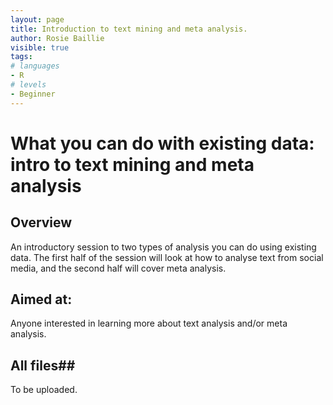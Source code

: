 ```yaml
---
layout: page
title: Introduction to text mining and meta analysis.
author: Rosie Baillie
visible: true
tags:
# languages
- R
# levels
- Beginner
---
```


# What you can do with existing data: intro to text mining and meta analysis
## Overview
An introductory session to two types of analysis you can do using existing data. The first half of the session will look at how to analyse text from social media, and the second half will cover meta analysis. 

## Aimed at: 
Anyone interested in learning more about text analysis and/or meta analysis. 

## All files##
To be uploaded. 
